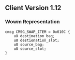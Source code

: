 ## Client Version 1.12

### Wowm Representation
```rust,ignore
cmsg CMSG_SWAP_ITEM = 0x010C {
    u8 destination_bag;    
    u8 destionation_slot;    
    u8 source_bag;    
    u8 source_slot;    
}

```
